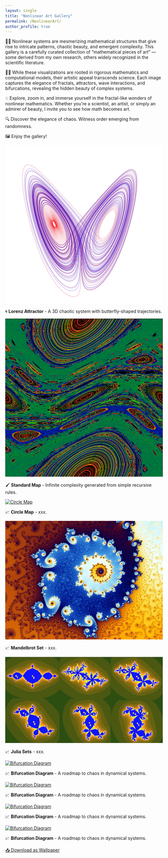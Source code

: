 ```yaml
---
layout: single
title: "Nonlinear Art Gallery"
permalink: /NonlinearArt/
author_profile: true
---
```


🔬✨ Nonlinear systems are mesmerizing mathematical structures that give rise to intricate patterns, chaotic beauty, and emergent complexity. This gallery is a carefully curated collection of “mathematical pieces of art” — some derived from my own research, others widely recognized in the scientific literature.

🎨✨ While these visualizations are rooted in rigorous mathematics and computational models, their artistic appeal transcends science. Each image captures the elegance of fractals, attractors, wave interactions, and bifurcations, revealing the hidden beauty of complex systems.

💡 Explore, zoom in, and immerse yourself in the fractal-like wonders of nonlinear mathematics. Whether you're a scientist, an artist, or simply an admirer of beauty, I invite you to see how math becomes art.

🔍 Discover the elegance of chaos. Witness order emerging from randomness.

🖼️ Enjoy the gallery!


<div class="gallery-container">
  <div class="gallery-item">
    <a href="/assets/images/LorenzAttractor.png" data-lightbox="gallery" data-title="Lorenz Attractor - A Chaotic System">
      <img src="assets/images/LorenzAttractor.png" alt="Lorenz Attractor">
    </a>
    <p>🌀 <strong>Lorenz Attractor</strong> - A 3D chaotic system with butterfly-shaped trajectories.</p>
  </div>
  
  <div class="gallery-item">
    <a href="/assets/images/StandardMap.png" data-lightbox="gallery" data-title="Standard Map">
      <img src="assets/images/StandardMap.png" alt="Standard Map">
    </a>
    <p>🖌️ <strong>Standard Map</strong> - Infinite complexity generated from simple recursive rules.</p>
  </div>
  
  <div class="gallery-item">
    <a href="/assets/images/CircleMap.png" data-lightbox="gallery" data-title="Circle Map">
      <img src="assets/images/CircleMap.png" alt="Circle Map">
    </a>
    <p>📈 <strong>Circle Map</strong> - xxx.</p>
  </div>

  <div class="gallery-item">
    <a href="/assets/images/Mandelbrot1.jpg" data-lightbox="gallery" data-title="Mandelbrot Set">
      <img src="assets/images/Mandelbrot1.jpg" alt="Mandelbrot Set">
    </a>
    <p>📈 <strong>Mandelbrot Set</strong> - xxx.</p>
  </div>

  <div class="gallery-item">
    <a href="/assets/images/Juliacycles1.png" data-lightbox="gallery" data-title="Julia Sets">
      <img src="assets/images/Juliacycles1.png" alt="Julia Sets">
    </a>
    <p>📈 <strong>Julia Sets</strong> - xxx.</p>
  </div>

  <div class="gallery-item">
    <a href="/assets/images/LorenzAttractor.png" data-lightbox="gallery" data-title="Bifurcation Diagram">
      <img src="assets/images/BifurcationDiagram.png" alt="Bifurcation Diagram">
    </a>
    <p>📈 <strong>Bifurcation Diagram</strong> - A roadmap to chaos in dynamical systems.</p>
  </div>

  <div class="gallery-item">
    <a href="/assets/images/LorenzAttractor.png" data-lightbox="gallery" data-title="Bifurcation Diagram">
      <img src="assets/images/BifurcationDiagram.png" alt="Bifurcation Diagram">
    </a>
    <p>📈 <strong>Bifurcation Diagram</strong> - A roadmap to chaos in dynamical systems.</p>
  </div>

  <div class="gallery-item">
    <a href="/assets/images/LorenzAttractor.png" data-lightbox="gallery" data-title="Bifurcation Diagram">
      <img src="assets/images/BifurcationDiagram.png" alt="Bifurcation Diagram">
    </a>
    <p>📈 <strong>Bifurcation Diagram</strong> - A roadmap to chaos in dynamical systems.</p>
  </div>

  <div class="gallery-item">
    <a href="/assets/images/LorenzAttractor.png" data-lightbox="gallery" data-title="Bifurcation Diagram">
      <img src="assets/images/BifurcationDiagram.png" alt="Bifurcation Diagram">
    </a>
    <p>📈 <strong>Bifurcation Diagram</strong> - A roadmap to chaos in dynamical systems.</p>
  </div>
  
</div>

<a href="/assets/images/LorenzAttractor.png" download class="btn-download">📥 Download as Wallpaper</a>



